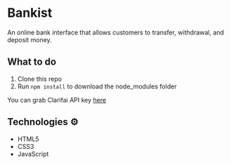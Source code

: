 # Bankist
An online bank interface that allows customers to transfer, withdrawal, and deposit money. 

## What to do
1. Clone this repo
2. Run `npm install` to download the node_modules folder 

You can grab Clarifai API key [here](https://www.clarifai.com/)

## Technologies ⚙️

* HTML5
* CSS3
* JavaScript
